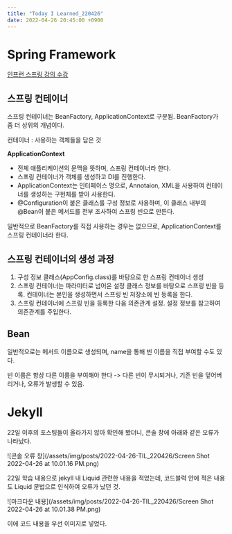 ```yaml
---
title: "Today I Learned_220426"
date: 2022-04-26 20:45:00 +0900
---
```


# Spring Framework
[인프런 스프링 강의 수강](https://www.inflearn.com/course/%EC%8A%A4%ED%94%84%EB%A7%81-%ED%95%B5%EC%8B%AC-%EC%9B%90%EB%A6%AC-%EA%B8%B0%EB%B3%B8%ED%8E%B8/dashboard)


## 스프링 컨테이너
스프링 컨테이너는 BeanFactory, ApplicationContext로 구분됨. BeanFactory가 좀 더 상위의 개념이다.

컨테이너 : 사용하는 객체들을 담은 것

**ApplicationContext**
- 전체 애플리케이션의 문맥을 뜻하며, 스프링 컨테이너라 한다.
- 스프링 컨테이너가 객체를 생성하고 DI를 진행한다.
- ApplicationContext는 인터페이스 명으로, Annotaion, XML을 사용하여 컨테이너를 생성하는 구현체를 받아 사용한다.
- @Configuration이 붙은 클래스를 구성 정보로 사용하며, 이 클래스 내부의 @Bean이 붙은 메서드를 전부 조사하여 스프링 빈으로 만든다.
  
일반적으로 BeanFactory를 직접 사용하는 경우는 없으므로, ApplicationContext를 스프링 컨테이너라 한다.


## 스프링 컨테이너의 생성 과정
1. 구성 정보 클래스(AppConfig.class)를 바탕으로 한 스프링 컨테이너 생성
2. 스프링 컨테이너는 파라미터로 넘어온 설정 클래스 정보를 바탕으로 스프링 빈을 등록. 컨테이너는 본인을 생성하면서 스프링 빈 저장소에 빈 등록을 한다.
3. 스프링 컨테이너에 스프링 빈을 등록한 다음 의존관계 설정. 설정 정보를 참고하여 의존관계를 주입한다.


## Bean
일반적으로는 메서드 이름으로 생성되며, name을 통해 빈 이름을 직접 부여할 수도 있다.

빈 이름은 항상 다른 이름을 부여해야 한다 -> 다른 빈이 무시되거나, 기존 빈을 덮어버리거나, 오류가 발생할 수 있음.

# Jekyll
22일 이후의 포스팅들이 올라가지 않아 확인해 봤더니, 콘솔 창에 아래와 같은 오류가 나타났다.

![콘솔 오류 창](/assets/img/posts/2022-04-26-TIL_220426/Screen Shot 2022-04-26 at 10.01.16 PM.png)

22일 학습 내용으로 jekyll 내 Liquid 관련한 내용을 적었는데, 코드블럭 안에 적은 내용도 Liquid 문법으로 인식하여 오류가 났던 것.

![마크다운 내용](/assets/img/posts/2022-04-26-TIL_220426/Screen Shot 2022-04-26 at 10.01.38 PM.png)

이에 코드 내용을 우선 이미지로 넣었다.